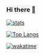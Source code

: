 ### Hi there 👋

[![stats](https://github-readme-stats.vercel.app/api?username=lachlan-white&theme=algolia&show_icons=true)](https://github.com/lachlan-white/lachlan-white)

[![Top Langs](https://github-readme-stats.vercel.app/api/top-langs/?username=lachlan-white)](https://github.com/lachlan-white/)


[![wakatime](https://github-readme-stats.vercel.app/api/wakatime?username=lachlanwhite&compact=true)](https://github.com/anuraghazra/github-readme-stats)








<!--
**Lachlan-White/lachlan-white** is a ✨ _special_ ✨ repository because its `README.md` (this file) appears on your GitHub profile.

Here are some ideas to get you started:

- 🔭 I’m currently working on ...
- 🌱 I’m currently learning ...
- 👯 I’m looking to collaborate on ...
- 🤔 I’m looking for help with ...
- 💬 Ask me about ...
- 📫 How to reach me: ...
- 😄 Pronouns: ...
- ⚡ Fun fact: ...
-->
